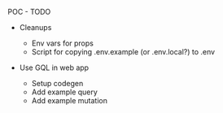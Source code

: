 POC - TODO

- Cleanups

  - Env vars for props
  - Script for copying .env.example (or .env.local?) to .env

- Use GQL in web app

  - Setup codegen
  - Add example query
  - Add example mutation
